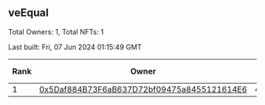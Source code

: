 ## veEqual

Total Owners: 1, Total NFTs: 1

Last built: Fri, 07 Jun 2024 01:15:49 GMT

| Rank | Owner | Voting Power | Influence | NFTs Id |
| --- | --- | --- | --- | --- |
  | 1 | [0x5Daf884B73F6aB637D72bf09475a8455121614E6](https://debank.com/profile/0x5Daf884B73F6aB637D72bf09475a8455121614E6?chain=ftm) | 42,440.101 | 2.44519% | 1 |